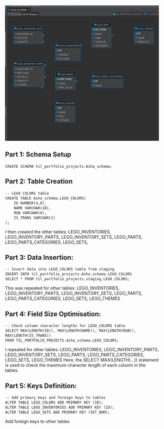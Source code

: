 ![Lego Schema](https://github.com/AshaDaniels/Lego-Schema/blob/main/Lego%20Schema.png)

## Part 1: Schema Setup
```
CREATE SCHEMA til_portfolio_projects.Asha_schema;
```

## Part 2: Table Creation

```
-- LEGO COLORS table
CREATE TABLE Asha_schema.LEGO_COLORS(
    ID NUMBER(4,0),
    NAME VARCHAR(28),
    RGB VARCHAR(6),
    IS_TRANS VARCHAR(1)
);
```
I then created the other tables: LEGO_INVENTORIES, LEGO_INVENTORY_PARTS, LEGO_INVENTORY_SETS, LEGO_PARTS, LEGO_PARTS_CATEGORIES, LEGO_SETS, 

## Part 3: Data Insertion:

```
-- Insert data into LEGO_COLORS table from staging
INSERT INTO til_portfolio_projects.Asha_schema.LEGO_COLORS
SELECT * FROM til_portfolio_projects.staging.LEGO_COLORS;
```

This was repeated for other tables: LEGO_INVENTORIES, LEGO_INVENTORY_PARTS, LEGO_INVENTORY_SETS, LEGO_PARTS, LEGO_PARTS_CATEGORIES, LEGO_SETS, LEGO_THEMES

## Part 4: Field Size Optimisation:
```
-- Check column character lengths for LEGO_COLORS table
SELECT MAX(LENGTH(ID)), MAX(LENGTH(NAME)), MAX(LENGTH(RGB)), MAX(LENGTH(IS_TRANS))
FROM TIL_PORTFOLIO_PROJECTS.Asha_schema.LEGO_COLORS;
```

I repeated for other tables: LEGO_INVENTORIES, LEGO_INVENTORY_PARTS, LEGO_INVENTORY_SETS, LEGO_PARTS, LEGO_PARTS_CATEGORIES, LEGO_SETS, LEGO_THEMES
Here, the SELECT MAX(LENGTH(...)) statement is used to check the maximum character length of each column in the tables.

## Part 5: Keys Definition:
```
-- Add primary keys and foreign keys to tables
ALTER TABLE LEGO_COLORS ADD PRIMARY KEY (ID);
ALTER TABLE LEGO_INVENTORIES ADD PRIMARY KEY (ID);
ALTER TABLE LEGO_SETS ADD PRIMARY KEY (SET_NUM);
```
Add foreign keys to other tables
